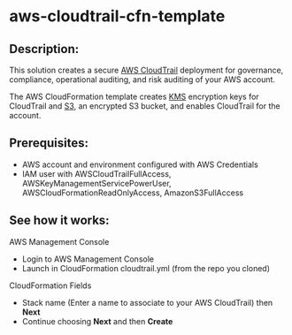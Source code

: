 # aws-cloudtrail-cfn-template

## Description:

This solution creates a secure [AWS CloudTrail](https://aws.amazon.com/cloudtrail/) deployment for governance, compliance, operational auditing, and risk auditing of your AWS account.

The AWS CloudFormation template creates [KMS](https://aws.amazon.com/kms/) encryption keys for CloudTrail and [S3](https://aws.amazon.com/s3/), an encrypted S3 bucket, and enables CloudTrail for the account.

## Prerequisites:

* AWS account and environment configured with AWS Credentials
* IAM user with AWSCloudTrailFullAccess, AWSKeyManagementServicePowerUser, AWSCloudFormationReadOnlyAccess, AmazonS3FullAccess

## See how it works:

AWS Management Console

* Login to AWS Management Console
* Launch in CloudFormation cloudtrail.yml (from the repo you cloned)

CloudFormation Fields

* Stack name (Enter a name to associate to your AWS CloudTrail) then **Next**
* Continue choosing **Next** and then **Create**
